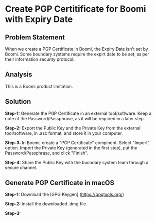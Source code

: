 # Create PGP Certitificate for Boomi with Expiry Date

## Problem Statement
When we create a PGP Certificate in Boomi, the Expiry Date isn't set by Boomi. Some boundary systems require the expirt date to be set, as per their information security protocol.

## Analysis
This is a Boomi product limitation.

## Solution
**Step-1:** Generate the PGP Certificate in an external tool/software. Keep a note of the Password/Passphrase, as it will be required in a later step.

**Step-2:** Export the Public Key and the Private Key from the external tool/software, in .asc format, and store it in your computer.

**Step-3:** In Boomi, create a "PGP Certificate" compinent. Select "Import" option. Import the Private Key (generated in the first step), put the Password/Passphrase, and click "Finish".

**Step-4:** Share the Public Key with the buondary system team through a secure channel.

## Generate PGP Certificate in macOS
**Step-1:** Download the [GPG Keygen] (https://gpgtools.org/)

**Step-2:** Install the downloaded .dmg file.

**Step-3:** 
